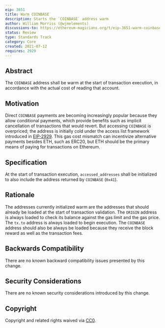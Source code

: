 ```yaml
---
eip: 3651
title: Warm COINBASE
description: Starts the `COINBASE` address warm
author: William Morriss (@wjmelements)
discussions-to: https://ethereum-magicians.org/t/eip-3651-warm-coinbase/6640
status: Review
type: Standards Track
category: Core
created: 2021-07-12
requires: 2929
---
```


## Abstract
The `COINBASE` address shall be warm at the start of transaction execution, in accordance with the actual cost of reading that account.

## Motivation
Direct `COINBASE` payments are becoming increasingly popular because they allow conditional payments, which provide benefits such as implicit cancellation of transactions that would revert.
But accessing `COINBASE` is overpriced; the address is initially cold under the access list framework introduced in [EIP-2929](./eip-2929.md).
This gas cost mismatch can incentivize alternative payments besides ETH, such as ERC20, but ETH should be the primary means of paying for transactions on Ethereum.

## Specification
At the start of transaction execution, `accessed_addresses` shall be initialized to also include the address returned by `COINBASE` (`0x41`).

## Rationale
The addresses currently initialized warm are the addresses that should already be loaded at the start of transaction validation.
The `ORIGIN` address is always loaded to check its balance against the gas limit and the gas price.
The `tx.to` address is always loaded to begin execution.
The `COINBASE` address should also be always be loaded because they receive the block reward as well as the transaction fees.

## Backwards Compatibility
There are no known backward compatibility issues presented by this change.

## Security Considerations
There are no known security considerations introduced by this change.

## Copyright
Copyright and related rights waived via [CC0](../CC0).
